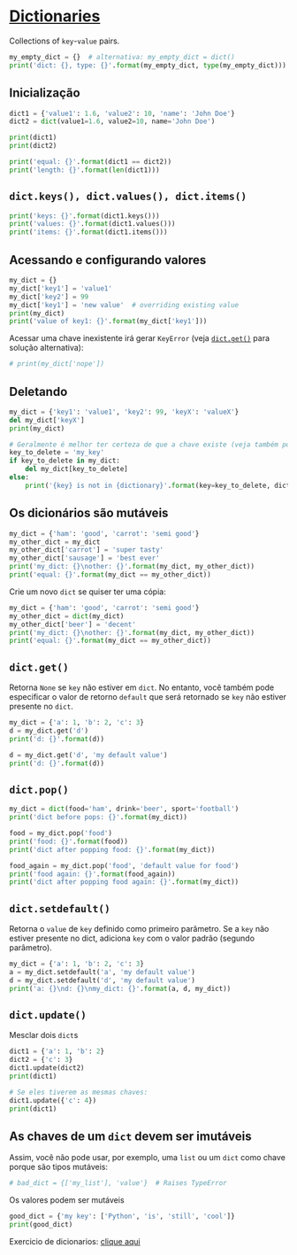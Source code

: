 # [Dictionaries](https://docs.python.org/3/library/stdtypes.html#dict) 
Collections of `key`-`value` pairs. 


```python
my_empty_dict = {}  # alternativa: my_empty_dict = dict()
print('dict: {}, type: {}'.format(my_empty_dict, type(my_empty_dict)))
```

## Inicialização


```python
dict1 = {'value1': 1.6, 'value2': 10, 'name': 'John Doe'}
dict2 = dict(value1=1.6, value2=10, name='John Doe')

print(dict1)
print(dict2)

print('equal: {}'.format(dict1 == dict2))
print('length: {}'.format(len(dict1)))
```

## `dict.keys(), dict.values(), dict.items()`


```python
print('keys: {}'.format(dict1.keys()))
print('values: {}'.format(dict1.values()))
print('items: {}'.format(dict1.items()))
```

## Acessando e configurando valores


```python
my_dict = {}
my_dict['key1'] = 'value1'
my_dict['key2'] = 99
my_dict['key1'] = 'new value'  # overriding existing value
print(my_dict)
print('value of key1: {}'.format(my_dict['key1']))
```

Acessar uma chave inexistente irá gerar `KeyError` (veja [`dict.get()`](#dict_get) para solução alternativa):


```python
# print(my_dict['nope'])
```

## Deletando


```python
my_dict = {'key1': 'value1', 'key2': 99, 'keyX': 'valueX'}
del my_dict['keyX']
print(my_dict)

# Geralmente é melhor ter certeza de que a chave existe (veja também pop() e popitem())
key_to_delete = 'my_key'
if key_to_delete in my_dict:
    del my_dict[key_to_delete]
else:
    print('{key} is not in {dictionary}'.format(key=key_to_delete, dictionary=my_dict))
```

## Os dicionários são mutáveis


```python
my_dict = {'ham': 'good', 'carrot': 'semi good'}
my_other_dict = my_dict
my_other_dict['carrot'] = 'super tasty'
my_other_dict['sausage'] = 'best ever'
print('my_dict: {}\nother: {}'.format(my_dict, my_other_dict))
print('equal: {}'.format(my_dict == my_other_dict))
```

Crie um novo `dict` se quiser ter uma cópia:


```python
my_dict = {'ham': 'good', 'carrot': 'semi good'}
my_other_dict = dict(my_dict)
my_other_dict['beer'] = 'decent'
print('my_dict: {}\nother: {}'.format(my_dict, my_other_dict))
print('equal: {}'.format(my_dict == my_other_dict))
```

<a id='dict_get'></a>
## `dict.get()`
Retorna `None` se `key` não estiver em `dict`. No entanto, você também pode especificar o valor de retorno `default` que será retornado se `key` não estiver presente no `dict`. 


```python
my_dict = {'a': 1, 'b': 2, 'c': 3}
d = my_dict.get('d')
print('d: {}'.format(d))

d = my_dict.get('d', 'my default value')
print('d: {}'.format(d))
```

## `dict.pop()`


```python
my_dict = dict(food='ham', drink='beer', sport='football')
print('dict before pops: {}'.format(my_dict))

food = my_dict.pop('food')
print('food: {}'.format(food))
print('dict after popping food: {}'.format(my_dict))

food_again = my_dict.pop('food', 'default value for food')
print('food again: {}'.format(food_again))
print('dict after popping food again: {}'.format(my_dict))

```

## `dict.setdefault()`
Retorna o `value` de `key` definido como primeiro parâmetro. Se a `key` não estiver presente no dict, adiciona `key` com o valor padrão (segundo parâmetro).


```python
my_dict = {'a': 1, 'b': 2, 'c': 3}
a = my_dict.setdefault('a', 'my default value')
d = my_dict.setdefault('d', 'my default value')
print('a: {}\nd: {}\nmy_dict: {}'.format(a, d, my_dict))
```

## `dict.update()`
Mesclar dois `dict`s


```python
dict1 = {'a': 1, 'b': 2}
dict2 = {'c': 3}
dict1.update(dict2)
print(dict1)

# Se eles tiverem as mesmas chaves:
dict1.update({'c': 4})
print(dict1)
```

## As chaves de um `dict` devem ser imutáveis

Assim, você não pode usar, por exemplo, uma `list` ou um `dict` como chave porque são tipos mutáveis:


```python
# bad_dict = {['my_list'], 'value'}  # Raises TypeError
```

Os valores podem ser mutáveis


```python
good_dict = {'my key': ['Python', 'is', 'still', 'cool']}
print(good_dict)
```

Exercicio de dicionarios: [clique aqui](../../03-Exercicios/01-python-basic/03-dicionarios.md)